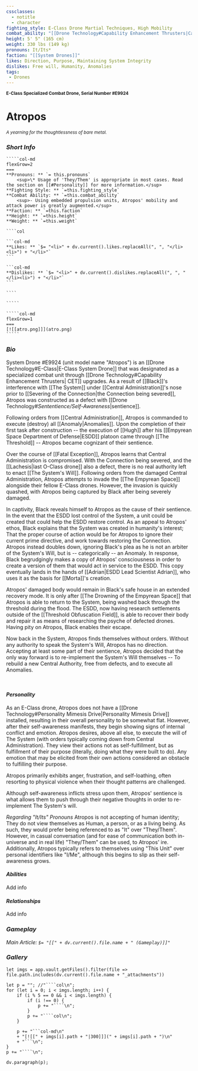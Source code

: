 ```yaml
---
cssclasses:
  - notitle
  - character
fighting_style: E-Class Drone Martial Techniques, High Mobility
combat_ability: "[[Drone Technology#Capability Enhancement Thrusters|Capability Enhancement Thrusters]] (CETs)"
height: 5' 5" (165 cm)
weight: 330 lbs (149 kg)
pronouns: It/Its*
faction: "[[System Drones]]"
likes: Direction, Purpose, Maintaining System Integrity
dislikes: Free will, Humanity, Anomalies
tags:
 - Drones
---
```

<sub>**E-Class Specialized Combat Drone, Serial Number \#E9924**</sub>
# Atropos
<sup>*A yearning for the thoughtlessness of bare metal.*</sup>
### *Short Info*
``````col
`````col-md
flexGrow=2
===
**Pronouns: ** `= this.pronouns`
	<sup>\* Usage of 'They/Them' is appropriate in most cases. Read the section on [[#Personality]] for more information.</sup>
**Fighting Style: ** `=this.fighting_style`
**Combat Ability: ** `=this.combat_ability`
	<sup>- Using embedded propulsion units, Atropos' mobility and attack power is greatly augmented.</sup>
**Faction: ** `=this.faction`
**Height: ** `=this.height`
**Weight: ** `=this.weight`

````col

```col-md
**Likes: ** `$= "<li>" + dv.current().likes.replaceAll(", ", "</li><li>") + "</li>"`
```

```col-md
**Dislikes: ** `$= "<li>" + dv.current().dislikes.replaceAll(", ", "</li><li>") + "</li>"`
```

````

`````

`````col-md
flexGrow=1
===
[![[atro.png]]](atro.png)
`````

``````

### *Bio*
System Drone \#E9924 (unit model name "Atropos") is an [[Drone Technology#E-Class|E-Class System Drone]] that was designated as a specialized combat unit through [[Drone Technology#Capability Enhancement Thrusters| CET]] upgrades. As a result of [[Black]]'s interference with [[The System]] under [[Central Administration]]'s nose prior to [[Severing of the Connection|the Connection being severed]], Atropos was constructed as a defect with [[Drone Technology#*Sententience/Self-Awareness*|sentience]].

Following orders from [[Central Administration]], Atropos is commanded to execute (destroy) all [[Anomaly|Anomalies]]. Upon the completion of their first task after construction -- the execution of [[Hugh]] after his [[Empyrean Space Department of Defense|ESDD]] platoon came through [[The Threshold]] -- Atropos became cognizant of their sentience.

Over the course of [[Fatal Exception]], Atropos learns that Central Administration is compromised. With the Connection being severed, and the [[Lachesis|last O-Class drone]] also a defect, there is no real authority left to enact [[The System's Will]]. Following orders from the damaged Central Administration, Atropos attempts to invade the [[The Empyrean Space]] alongside their fellow E-Class drones. However, the invasion is quickly quashed, with Atropos being captured by Black after being severely damaged.

In captivity, Black reveals himself to Atropos as the cause of their sentience. In the event that the ESDD lost control of the System, a unit could be created that could help the ESDD restore control. As an appeal to Atropos' ethos, Black explains that the System was created in humanity's interest; That the proper course of action would be for Atropos to ignore their current prime directive, and work towards restoring the Connection. Atropos instead doubles down, ignoring Black's plea as he is not an arbiter of the System's Will, but is -- categorically -- an Anomaly. In response, Black begrudgingly makes a copy of Atropos' consciousness in order to create a version of them that would act in service to the ESDD. This copy eventually lands in the hands of [[Adrian|ESDD Lead Scientist Adrian]], who uses it as the basis for [[Morta]]'s creation.

Atropos' damaged body would remain in Black's safe house in an extended recovery mode. It is only after [[The Drowning of the Empyrean Space]] that Atropos is able to return to the System, being washed back through the threshold during the flood. The ESDD, now having research settlements outside of the [[Threshold Obfuscation Field]], is able to recover their body and repair it as means of researching the psyche of defected drones. Having pity on Atropos, Black enables their escape.

Now back in the System, Atropos finds themselves without orders. Without any authority to speak the System's Will, Atropos has no direction. Accepting at least some part of their sentience, Atropos decided that the only way forward is to re-implement the System's Will themselves -- To rebuild a new Central Authority, free from defects, and to execute all Anomalies.

<br>

#### ***Personality***
As an E-Class drone, Atropos does not have a [[Drone Technology#Personality Mimesis Drive|Personality Mimesis Drive]] installed, resulting in their overall personality to be somewhat flat. However, after their self-awareness manifests, they begin showing signs of internal conflict and emotion. Atropos desires, above all else, to execute the will of The System (with orders typically coming down from Central Administration). They view their actions not as self-fulfillment, but as fulfillment of their purpose (literally, doing what they were built to do). Any emotion that may be elicited from their own actions considered an obstacle to fulfilling their purpose.

Atropos primarily exhibits anger, frustration, and self-loathing, often resorting to physical violence when their thought patterns are challenged.

Although self-awareness inflicts stress upon them, Atropos' sentience is what allows them to push through their negative thoughts in order to re-implement The System's will.

*Regarding "It/Its" Pronouns*
Atropos is not accepting of human identity; They do not view themselves as Human, a person, or as a living being. As such, they would prefer being referenced to as "It" over "They/Them". However, in casual conversation (and for ease of communication both in-universe and in real life) "They/Them" can be used, to Atropos' ire. Additionally, Atropos typically refers to themselves using "This Unit" over personal identifiers like "I/Me", although this begins to slip as their self-awareness grows.
<br>

#### ***Abilities***
Add info
<br>

#### ***Relationships***
Add info
<br>

### *Gameplay*
*Main Article: `$= "[[" + dv.current().file.name + " (Gameplay)]]"`*
<br>

### ***Gallery***
```dataviewjs
let imgs = app.vault.getFiles().filter(file => file.path.includes(dv.current().file.name + "_attachments"))

let p = ""; //"````col\n";
for (let i = 0; i < imgs.length; i++) {
	if (i % 5 == 0 && i < imgs.length) {
		if (i !== 0) {
			p += "````\n";
		}
		p += "````col\n";
	}
	
	p += "```col-md\n"
	+ "[![[" + imgs[i].path + "|300]]](" + imgs[i].path + ")\n"
	+ "```\n";
}
p += "````\n";

dv.paragraph(p);
```
